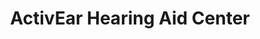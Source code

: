 ---
title: "ActivEar Hearing Aid Center"
url: /valdosta/activear-hearing-aid-center/
shop: hearing aids
---